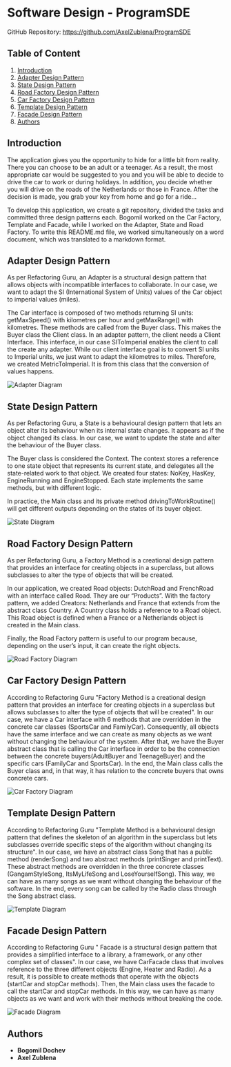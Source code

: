 # Software Design - ProgramSDE

GitHub Repository: https://github.com/AxelZublena/ProgramSDE

## Table of Content
1. [Introduction](#introduction)
2. [Adapter Design Pattern](#adapter-design-pattern)
3. [State Design Pattern](#state-design-pattern)
4. [Road Factory Design Pattern](#road-factory-design-pattern)
5. [Car Factory Design Pattern](#car-factory-design-pattern)
6. [Template Design Pattern](#template-design-pattern)
7. [Facade Design Pattern](#facade-design-pattern)
8. [Authors](#authors)

## Introduction 
The application gives you the opportunity to hide for a little bit from reality. There you can choose to be an adult or a teenager. As a result, the most appropriate car would be suggested to you and you will be able to decide to drive the car to work or during holidays. In addition, you decide whether you will drive on the roads of the Netherlands or those in France. After the decision is made, you grab your key from home and go for a ride... 
 
To develop this application, we create a git repository, divided the tasks and committed three design patterns each. Bogomil worked on the Car Factory, Template and Facade, while I worked on the Adapter, State and Road Factory. To write this README.md file, we worked simultaneously on a word document, which was translated to a markdown format. 

## Adapter Design Pattern 
As per Refactoring Guru, an Adapter is a structural design pattern that allows objects with incompatible interfaces to collaborate. In our case, we want to adapt the SI (International System of Units) values of the Car object to imperial values (miles). 

The Car interface is composed of two methods returning SI units: getMaxSpeed() with kilometres per hour and getMaxRange() with kilometres. These methods are called from the Buyer class. This makes the Buyer class the Client class. In an adapter pattern, the client needs a Client Interface. This interface, in our case SIToImperial enables the client to call the create any adapter. While our client interface goal is to convert SI units to Imperial units, we just want to adapt the kilometres to miles. Therefore, we created MetricToImperial. It is from this class that the conversion of values happens. 

![Adapter Diagram](./uml/Adapter.png)

## State Design Pattern 
As per Refactoring Guru, a State is a behavioural design pattern that lets an object alter its behaviour when its internal state changes. It appears as if the object changed its class. In our case, we want to update the state and alter the behaviour of the Buyer class. 

The Buyer class is considered the Context. The context stores a reference to one state object that represents its current state, and delegates all the state-related work to that object. We created four states: NoKey, HasKey, EngineRunning and EngineStopped. Each state implements the same methods, but with different logic. 

In practice, the Main class and its private method drivingToWorkRoutine() will get different outputs depending on the states of its buyer object. 

![State Diagram](./uml/State.png)

## Road Factory Design Pattern 
As per Refactoring Guru, a Factory Method is a creational design pattern that provides an interface for creating objects in a superclass, but allows subclasses to alter the type of objects that will be created. 

In our application, we created Road objects: DutchRoad and FrenchRoad with an interface called Road. They are our “Products”. With the factory pattern, we added Creators: Netherlands and France that extends from the abstract class Country. A Country class holds a reference to a Road object. This Road object is defined when a France or a Netherlands object is created in the Main class.  

Finally, the Road Factory pattern is useful to our program because, depending on the user’s input, it can create the right objects. 

![Road Factory Diagram](./uml/RoadFactory.png)

## Car Factory Design Pattern 
According to Refactoring Guru "Factory Method is a creational design pattern that provides an interface for creating objects in a superclass but allows subclasses to alter the type of objects that will be created". In our case, we have a Car interface with 6 methods that are overridden in the concrete car classes (SportsCar and FamilyCar). Consequently, all objects have the same interface and we can create as many objects as we want without changing the behaviour of the system. After that, we have the Buyer abstract class that is calling the Car interface in order to be the connection between the concrete buyers(AdultBuyer and TeenageBuyer) and the specific cars (FamilyCar and SportsCar). In the end, the Main class calls the Buyer class and, in that way, it has relation to the concrete buyers that owns concrete cars. 

![Car Factory Diagram](./uml/CarFactory.png)

## Template Design Pattern 
According to Refactoring Guru "Template Method is a behavioural design pattern that defines the skeleton of an algorithm in the superclass but lets subclasses override specific steps of the algorithm without changing its structure". In our case, we have an abstract class Song that has a public method (renderSong) and two abstract methods (printSinger and printText). These abstract methods are overridden in the three concrete classes (GangamStyleSong, ItsMyLifeSong and LoseYourselfSong). This way, we can have as many songs as we want without changing the behaviour of the software. In the end, every song can be called by the Radio class through the Song abstract class. 

![Template Diagram](./uml/Template.png)

## Facade Design Pattern 
According to Refactoring Guru " Facade is a structural design pattern that provides a simplified interface to a library, a framework, or any other complex set of classes". In our case, we have CarFacade class that involves reference to the three different objects (Engine, Heater and Radio). As a result, it is possible to create methods that operate with the objects (startCar and stopCar methods). Then, the Main class uses the facade to call the startCar and stopCar methods. In this way, we can have as many objects as we want and work with their methods without breaking the code. 

![Facade Diagram](./uml/Facade.png)

## Authors
 
* **Bogomil Dochev**
* **Axel Zublena**
